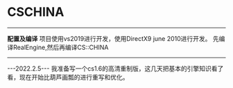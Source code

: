 # CSCHINA
*****************
****配置及编译****
项目使用vs2019进行开发，使用DirectX9 june 2010进行开发。
先编译RealEngine,然后再编译CS::CHINA
*****************

---2022.2.5---
我准备写一个cs1.6的高清重制版，这几天把基本的引擎知识看了看，现在开始比葫芦画瓢的进行重写和优化。
